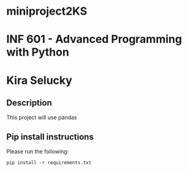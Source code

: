 # miniproject2KS

# INF 601 - Advanced Programming with Python
# Kira Selucky


## Description
This project will use pandas

## Pip install instructions

Please run the following:

```
pip install -r requirements.txt
```